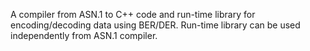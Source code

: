 A compiler from ASN.1 to C++ code and run-time library for encoding/decoding data using BER/DER.
Run-time library can be used independently from ASN.1 compiler.